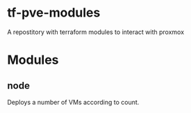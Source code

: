 # tf-pve-modules
A repostitory with terraform modules to interact with proxmox

# Modules
## node
Deploys a number of VMs according to count.